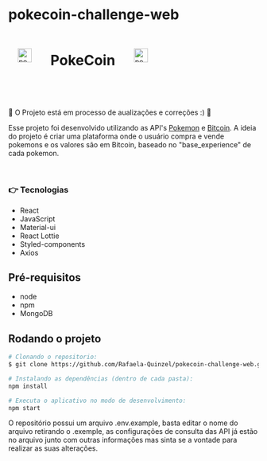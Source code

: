 # pokecoin-challenge-web

<div style="display: flex; justify-content: space-around; align-items: center; width: 300px;"> <a href="https://emoji.gg/emoji/pokeball"><img src="https://cdn3.emoji.gg/emojis/pokeball.png" width="28px" height="28px" alt="pokeball"></a>
<h1>PokeCoin </h1>
<a href="https://emoji.gg/emoji/pokeball"><img src="https://cdn3.emoji.gg/emojis/pokeball.png" width="28px" height="28px" alt="pokeball"></a>
</div>

<h2 align="center">
</h2>
<br>


:construction_worker: O Projeto está em processo de aualizações e correções :) :construction:
<br>

Esse projeto foi desenvolvido utilizando as API's [Pokemon](https://pokeapi.co/docs/v2) e [Bitcoin](https://www.mercadobitcoin.com.br/api-doc/). A ideia do projeto é criar uma plataforma onde o usuário compra e vende pokemons e os valores são em Bitcoin, baseado no "base_experience" de cada pokemon.

<br>

### :point_right: Tecnologias 

- React
- JavaScript
- Material-ui
- React Lottie
- Styled-components
- Axios

## Pré-requisitos

- node
- npm
- MongoDB

## Rodando o projeto

```bash
# Clonando o repositorio:
$ git clone https://github.com/Rafaela-Quinzel/pokecoin-challenge-web.git

# Instalando as dependências (dentro de cada pasta):
npm install

# Executa o aplicativo no modo de desenvolvimento:
npm start

```

O repositório possui um arquivo .env.example, basta editar o nome do arquivo retirando o .exemple, as configurações de consulta das API já estão no arquivo junto com outras informações mas sinta se a vontade para realizar as suas alterações.
